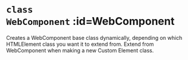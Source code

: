 
# <code>class <b>WebComponent</b></code> :id=WebComponent

Creates a WebComponent base class dynamically, depending on which
HTMLElement class you want it to extend from. Extend from WebComponent when
making a new Custom Element class.












        